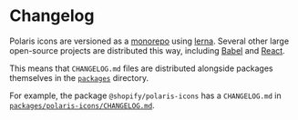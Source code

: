 # Changelog

Polaris icons are versioned as a [monorepo][monorepo] using [lerna][lerna]. Several other large open-source projects are distributed this way, including [Babel][babel] and [React][react].

This means that `CHANGELOG.md` files are distributed alongside packages themselves in the [`packages`](./packages) directory.

For example, the package `@shopify/polaris-icons` has a `CHANGELOG.md` in [`packages/polaris-icons/CHANGELOG.md`](./packages/polaris-icons/CHANGELOG.md).

[monorepo]: https://en.wikipedia.org/wiki/Monorepo
[lerna]: https://github.com/lerna/lerna
[babel]: https://github.com/babel/babel/
[react]: https://github.com/facebook/react/tree/master/packages
